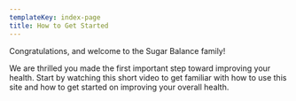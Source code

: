 ```yaml
---
templateKey: index-page
title: How to Get Started
---
```

Congratulations, and welcome to the Sugar Balance family!

We are thrilled you made the first important step toward improving your health. Start by watching this short video to get familiar with how to use this site and how to get started on improving your overall health. 
